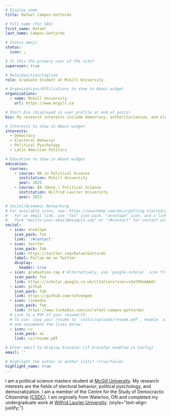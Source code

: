 ```yaml
---
# Display name
title: Rafael Campos-Gottardo

# Full name (for SEO)
first_name: Rafael
last_name: Campos-Gottardo

# Status emoji
status:
  icon: ☕️

# Is this the primary user of the site?
superuser: true

# Role/position/tagline
role: Graduate Student at McGill University

# Organizations/Affiliations to show in About widget
organizations:
  - name: McGill University
    url: https://www.mcgill.ca

# Short bio (displayed in user profile at end of posts)
bio: My research interests include democracy, authoritarianism, and elections.

# Interests to show in About widget
interests:
  - Democracy
  - Electoral Behavior
  - Political Pyschology
  - Latin American Politics

# Education to show in About widget
education:
  courses:
    - course: MA in Political Science
      institution: McGill University
      year: 2025
    - course: BA (Hons.) Political Science
      institution: Wilfrid Laurier University
      year: 2023

# Social/Academic Networking
# For available icons, see: https://wowchemy.com/docs/getting-started/page-builder/#icons
#   For an email link, use "fas" icon pack, "envelope" icon, and a link in the
#   form "mailto:your-email@example.com" or "/#contact" for contact widget.
social:
  - icon: envelope
    icon_pack: fas
    link: '/#contact'
  - icon: twitter
    icon_pack: fab
    link: https://twitter.com/RafaelGottardo
    label: Follow me on Twitter
    display:
      header: true
  - icon: graduation-cap # Alternatively, use `google-scholar` icon from `ai` icon pack
    icon_pack: fas
    link: https://scholar.google.co.uk/citations?user=sIwtMXoAAAAJ
  - icon: github
    icon_pack: fab
    link: https://github.com/rafceegee
  - icon: linkedin
    icon_pack: fab
    link: https://www.linkedin.com/in/rafael-campos-gottardo/
  # Link to a PDF of your resume/CV.
  # To use: copy your resume to `static/uploads/resume.pdf`, enable `ai` icons in `params.yaml`,
  # and uncomment the lines below.
  - icon: cv
    icon_pack: ai
    link: cv/resume.pdf

# Enter email to display Gravatar (if Gravatar enabled in Config)
email: ''

# Highlight the author in author lists? (true/false)
highlight_name: true
---
```


I am a political science masters student at <a href="https://www.mcgill.ca/politicalscience/">McGill University</a>. My research interests are the fields of electoral behavior, political pyschology, and democratization. I am a member of the Centre for the Study of Democractic Citizenship <a href="https://csdc-cecd.ca">(CSDC)</a>. I am orginially from Waterloo, ON and completed my undergraduate work at <a href="https://students.wlu.ca/programs/arts/political-science/index.html">Wilfrid Laurier University</a>.
{style="text-align: justify;"}
